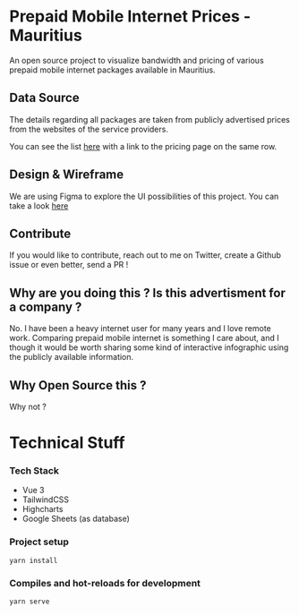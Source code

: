 # Prepaid Mobile Internet Prices - Mauritius

An open source project to visualize bandwidth and pricing of various prepaid mobile internet packages available in Mauritius.

## Data Source

The details regarding all packages are taken from publicly advertised prices from the websites of the service providers.

You can see the list [here](https://docs.google.com/spreadsheets/d/1i1_6IOA4wdm5Cl-hXRf46Dkwqz5bMcN3KdFcaGahbV0/) with a link to the pricing page on the same row.

## Design & Wireframe

We are using Figma to explore the UI possibilities of this project.
You can take a look [here](https://www.figma.com/file/bWPF6c87cchw1Z95QmwWBL/Prepaid-Mobile-Internet-Mauritius?node-id=0%3A1)

## Contribute

If you would like to contribute, reach out to me on Twitter, create a Github issue or even better, send a PR !

## Why are you doing this ? Is this advertisment for a company ?

No. I have been a heavy internet user for many years and I love remote work. Comparing prepaid mobile internet is something I care about, and I though it would be worth sharing some kind of interactive infographic using the publicly available information.

## Why Open Source this ?

Why not ?

# Technical Stuff

### Tech Stack

- Vue 3
- TailwindCSS
- Highcharts
- Google Sheets (as database)

### Project setup

```
yarn install
```

### Compiles and hot-reloads for development

```
yarn serve
```
